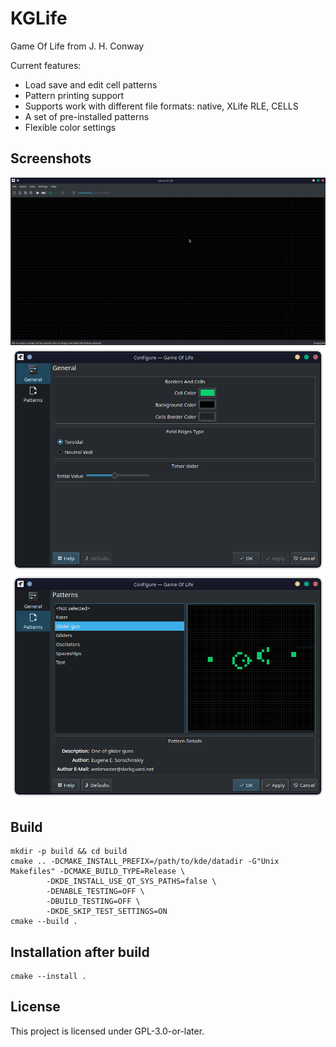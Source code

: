 # KGLife

Game Of Life from J. H. Conway

Current features:

* Load save and edit cell patterns
* Pattern printing support
* Supports work with different file formats: native, XLife RLE, CELLS
* A set of pre-installed patterns
* Flexible color settings

## Screenshots

![Plasmoid full view](doc/screenshot.png)
![Plasmoid full view](doc/config.png)
![Plasmoid full view](doc/patterns.png)


## Build

```
mkdir -p build && cd build
cmake .. -DCMAKE_INSTALL_PREFIX=/path/to/kde/datadir -G"Unix Makefiles" -DCMAKE_BUILD_TYPE=Release \
        -DKDE_INSTALL_USE_QT_SYS_PATHS=false \
        -DENABLE_TESTING=OFF \
        -DBUILD_TESTING=OFF \
        -DKDE_SKIP_TEST_SETTINGS=ON
cmake --build .
```

## Installation after build

```
cmake --install .
```

## License

This project is licensed under GPL-3.0-or-later.
